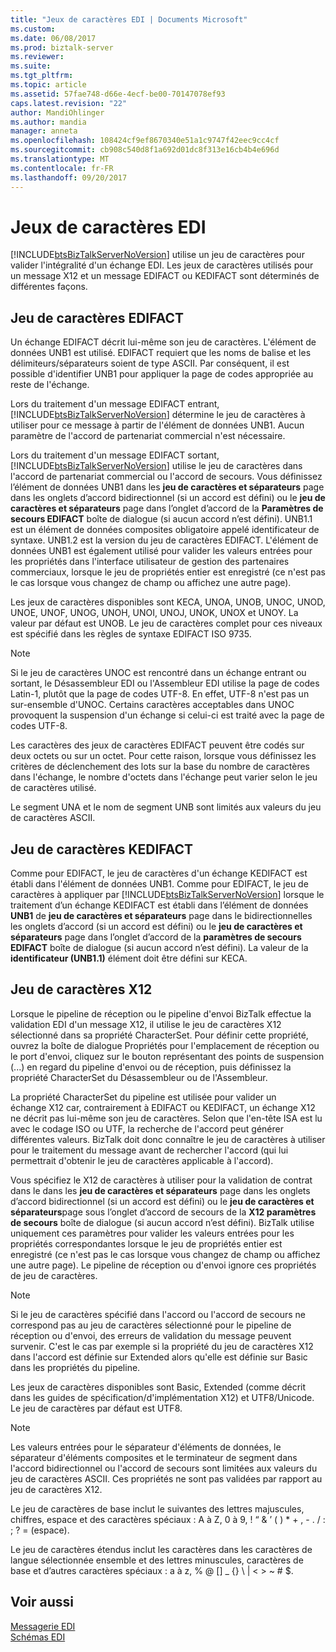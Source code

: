 ```yaml
---
title: "Jeux de caractères EDI | Documents Microsoft"
ms.custom: 
ms.date: 06/08/2017
ms.prod: biztalk-server
ms.reviewer: 
ms.suite: 
ms.tgt_pltfrm: 
ms.topic: article
ms.assetid: 57fae748-d66e-4ecf-be00-70147078ef93
caps.latest.revision: "22"
author: MandiOhlinger
ms.author: mandia
manager: anneta
ms.openlocfilehash: 108424cf9ef8670340e51a1c9747f42eec9cc4cf
ms.sourcegitcommit: cb908c540d8f1a692d01dc8f313e16cb4b4e696d
ms.translationtype: MT
ms.contentlocale: fr-FR
ms.lasthandoff: 09/20/2017
---
```

# <a name="edi-character-sets"></a>Jeux de caractères EDI
[!INCLUDE[btsBizTalkServerNoVersion](../includes/btsbiztalkservernoversion-md.md)] utilise un jeu de caractères pour valider l'intégralité d'un échange EDI. Les jeux de caractères utilisés pour un message X12 et un message EDIFACT ou KEDIFACT sont déterminés de différentes façons.  
  
## <a name="edifact-character-set"></a>Jeu de caractères EDIFACT  
 Un échange EDIFACT décrit lui-même son jeu de caractères. L'élément de données UNB1 est utilisé. EDIFACT requiert que les noms de balise et les délimiteurs/séparateurs soient de type ASCII. Par conséquent, il est possible d'identifier UNB1 pour appliquer la page de codes appropriée au reste de l'échange.  
  
 Lors du traitement d'un message EDIFACT entrant, [!INCLUDE[btsBizTalkServerNoVersion](../includes/btsbiztalkservernoversion-md.md)] détermine le jeu de caractères à utiliser pour ce message à partir de l'élément de données UNB1. Aucun paramètre de l'accord de partenariat commercial n'est nécessaire.  
  
 Lors du traitement d'un message EDIFACT sortant, [!INCLUDE[btsBizTalkServerNoVersion](../includes/btsbiztalkservernoversion-md.md)] utilise le jeu de caractères dans l'accord de partenariat commercial ou l'accord de secours. Vous définissez l’élément de données UNB1 dans les **jeu de caractères et séparateurs** page dans les onglets d’accord bidirectionnel (si un accord est défini) ou le **jeu de caractères et séparateurs** page dans l’onglet d’accord de la **Paramètres de secours EDIFACT** boîte de dialogue (si aucun accord n’est défini). UNB1.1 est un élément de données composites obligatoire appelé identificateur de syntaxe. UNB1.2 est la version du jeu de caractères EDIFACT. L'élément de données UNB1 est également utilisé pour valider les valeurs entrées pour les propriétés dans l'interface utilisateur de gestion des partenaires commerciaux, lorsque le jeu de propriétés entier est enregistré (ce n'est pas le cas lorsque vous changez de champ ou affichez une autre page).  
  
 Les jeux de caractères disponibles sont KECA, UNOA, UNOB, UNOC, UNOD, UNOE, UNOF, UNOG, UNOH, UNOI, UNOJ, UNOK, UNOX et UNOY. La valeur par défaut est UNOB. Le jeu de caractères complet pour ces niveaux est spécifié dans les règles de syntaxe EDIFACT ISO 9735.  
  
> [!NOTE]
>  Si le jeu de caractères UNOC est rencontré dans un échange entrant ou sortant, le Désassembleur EDI ou l'Assembleur EDI utilise la page de codes Latin-1, plutôt que la page de codes UTF-8. En effet, UTF-8 n'est pas un sur-ensemble d'UNOC. Certains caractères acceptables dans UNOC provoquent la suspension d'un échange si celui-ci est traité avec la page de codes UTF-8.  
  
 Les caractères des jeux de caractères EDIFACT peuvent être codés sur deux octets ou sur un octet. Pour cette raison, lorsque vous définissez les critères de déclenchement des lots sur la base du nombre de caractères dans l'échange, le nombre d'octets dans l'échange peut varier selon le jeu de caractères utilisé.  
  
 Le segment UNA et le nom de segment UNB sont limités aux valeurs du jeu de caractères ASCII.  
  
## <a name="kedifact-character-set"></a>Jeu de caractères KEDIFACT  
 Comme pour EDIFACT, le jeu de caractères d'un échange KEDIFACT est établi dans l'élément de données UNB1. Comme pour EDIFACT, le jeu de caractères à appliquer par [!INCLUDE[btsBizTalkServerNoVersion](../includes/btsbiztalkservernoversion-md.md)] lorsque le traitement d’un échange KEDIFACT est établi dans l’élément de données **UNB1** de **jeu de caractères et séparateurs** page dans le bidirectionnelles les onglets d’accord (si un accord est défini) ou le **jeu de caractères et séparateurs** page dans l’onglet d’accord de la **paramètres de secours EDIFACT** boîte de dialogue (si aucun accord n’est défini). La valeur de la **identificateur (UNB1.1)** élément doit être défini sur KECA.  
  
## <a name="x12-character-set"></a>Jeu de caractères X12  
 Lorsque le pipeline de réception ou le pipeline d'envoi BizTalk effectue la validation EDI d'un message X12, il utilise le jeu de caractères X12 sélectionné dans sa propriété CharacterSet. Pour définir cette propriété, ouvrez la boîte de dialogue Propriétés pour l'emplacement de réception ou le port d'envoi, cliquez sur le bouton représentant des points de suspension (...) en regard du pipeline d'envoi ou de réception, puis définissez la propriété CharacterSet du Désassembleur ou de l'Assembleur.  
  
 La propriété CharacterSet du pipeline est utilisée pour valider un échange X12 car, contrairement à EDIFACT ou KEDIFACT, un échange X12 ne décrit pas lui-même son jeu de caractères. Selon que l'en-tête ISA est lu avec le codage ISO ou UTF, la recherche de l'accord peut générer différentes valeurs. BizTalk doit donc connaître le jeu de caractères à utiliser pour le traitement du message avant de rechercher l'accord (qui lui permettrait d'obtenir le jeu de caractères applicable à l'accord).  
  
 Vous spécifiez le X12 de caractères à utiliser pour la validation de contrat dans le dans les **jeu de caractères et séparateurs** page dans les onglets d’accord bidirectionnel (si un accord est défini) ou le **jeu de caractères et séparateurs**page sous l’onglet d’accord de secours de la **X12 paramètres de secours** boîte de dialogue (si aucun accord n’est défini). BizTalk utilise uniquement ces paramètres pour valider les valeurs entrées pour les propriétés correspondantes lorsque le jeu de propriétés entier est enregistré (ce n'est pas le cas lorsque vous changez de champ ou affichez une autre page). Le pipeline de réception ou d'envoi ignore ces propriétés de jeu de caractères.  
  
> [!NOTE]
>  Si le jeu de caractères spécifié dans l'accord ou l'accord de secours ne correspond pas au jeu de caractères sélectionné pour le pipeline de réception ou d'envoi, des erreurs de validation du message peuvent survenir. C'est le cas par exemple si la propriété du jeu de caractères X12 dans l'accord est définie sur Extended alors qu'elle est définie sur Basic dans les propriétés du pipeline.  
  
 Les jeux de caractères disponibles sont Basic, Extended (comme décrit dans les guides de spécification/d'implémentation X12) et UTF8/Unicode. Le jeu de caractères par défaut est UTF8.  
  
> [!NOTE]
>  Les valeurs entrées pour le séparateur d'éléments de données, le séparateur d'éléments composites et le terminateur de segment dans l'accord bidirectionnel ou l'accord de secours sont limitées aux valeurs du jeu de caractères ASCII. Ces propriétés ne sont pas validées par rapport au jeu de caractères X12.  
  
 Le jeu de caractères de base inclut le suivantes des lettres majuscules, chiffres, espace et des caractères spéciaux : A à Z, 0 à 9, ! “ & ’ ( ) * + , - . / : ; ? = (espace).  
  
 Le jeu de caractères étendus inclut les caractères dans les caractères de langue sélectionnée ensemble et des lettres minuscules, caractères de base et d’autres caractères spéciaux : a à z, % @ [] _ {} \ &#124; \< > ~ # $.  
  
## <a name="see-also"></a>Voir aussi  
 [Messagerie EDI](../core/edi-messaging.md)   
 [Schémas EDI](../core/edi-schemas.md)